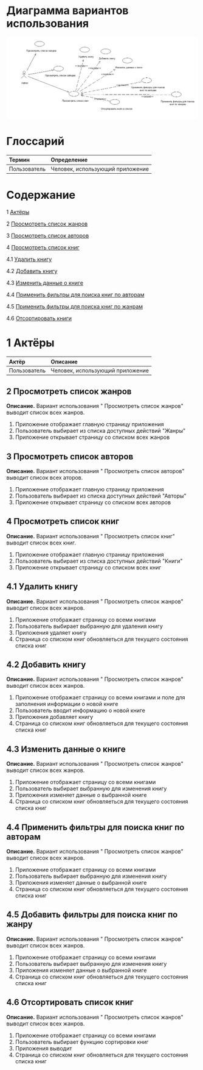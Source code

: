 # Диаграмма вариантов использования

![Диаграмма вариантов использования](https://github.com/zazzzal/WEB-Library/blob/master/diagrams/pictures/1.jpeg)
  
# Глоссарий

| Термин | Определение |
|:--|:--|
| Пользователь | Человек, использующий приложение |

# Содержание
1 [Актёры](#actors)

2 [Просмотреть список жанров](#show_genres)

3 [Просмотреть список авторов](#show_authors)

4 [Просмотреть список книг](#show_list_of_books)

4.1 [Удалить книгу](#delete_book)

4.2 [Добавить книгу](#add_book)

4.3 [Изменить данные о книге](#change_data)

4.4 [Применить фильтры для поиска книг по авторам](#add_filters_author)

4.5 [Применить фильтры для поиска книг по жанрам](#add_filters_genre)

4.6 [Отсортировать книги](#sort)

<a name="actors"/>

# 1 Актёры

| Актёр | Описание |
|:--|:--|
| Пользователь | Человек, использующий приложение |

<a name="show_genres"/>

## 2 Просмотреть список жанров

**Описание.** Вариант использования " Просмотреть список жанров" выводит список всех жанров. 
  1. Приложение отображает главную страницу приложения
  2. Пользователь выбирает из списка доступных действий "Жанры"
  3. Приложение открывает страницу со списком всех жанров

<a name="show_authors"/>

## 3 Просмотреть список авторов

**Описание.** Вариант использования " Просмотреть список авторов" выводит список всех аторов.  

  1. Приложение отображает главную страницу приложения
  2. Пользователь выбирает из списка доступных действий "Авторы"
  3. Приложение открывает страницу со списком всех авторов


<a name="show_list_of_books"/>

## 4 Просмотреть список книг

**Описание.** Вариант использования " Просмотреть список книг" выводит список всех книг.

  1. Приложение отображает главную страницу приложения
  2. Пользователь выбирает из списка доступных действий "Книги"
  3. Приложение открывает страницу со списком всех книг


<a name="delete_book"/>

## 4.1 Удалить книгу

**Описание.** Вариант использования " Просмотреть список жанров" выводит список всех жанров.  

  1. Приложение отображает страницу со всеми книгами
  2. Пользователь выбирает выбранную для удаления книгу
  3. Приложения удаляет книгу
  4. Страница со списком книг обновляеться для текущего состояния списка книг


<a name="add_book"/>

## 4.2 Добавить книгу

**Описание.** Вариант использования " Просмотреть список жанров" выводит список всех жанров.  

1. Приложение отображает страницу со всеми книгами и поле для заполнения информации о новой книге
2. Пользователь вводит информацию о новой книге
3. Приложения добавляет книгу
4. Страница со списком книг обновляеться для текущего состояния списка книг


<a name="change_data"/>

## 4.3 Изменить данные о книге

**Описание.** Вариант использования " Просмотреть список жанров" выводит список всех жанров.  

  1. Приложение отображает страницу со всеми книгами
  2. Пользователь выбирает выбранную для изменения книгу
  3. Приложения изменяет данные о выбранной книге
  4. Страница со списком книг обновляеться для текущего состояния списка книг


<a name="add_filters_author"/>

## 4.4 Применить фильтры для поиска книг по авторам

**Описание.** Вариант использования " Просмотреть список жанров" выводит список всех жанров.  
  
  1. Приложение отображает страницу со всеми книгами
  2. Пользователь выбирает выбранную для изменения книгу
  3. Приложения изменяет данные о выбранной книге
  4. Страница со списком книг обновляеться для текущего состояния списка книг


<a name="add_filters_genre"/>

## 4.5 Добавить фильтры для поиска книг по жанру

**Описание.** Вариант использования " Просмотреть список жанров" выводит список всех жанров.  

  1. Приложение отображает страницу со всеми книгами
  2. Пользователь выбирает выбранную для изменения книгу
  3. Приложения изменяет данные о выбранной книге
  4. Страница со списком книг обновляеться для текущего состояния списка книг


<a name="sort"/>

## 4.6 Отсортировать список книг

**Описание.** Вариант использования " Просмотреть список жанров" выводит список всех жанров.  

  1. Приложение отображает страницу со всеми книгами
  2. Пользователь выбирает функцию сортировки книг
  3. Приложения выводит 
  4. Страница со списком книг обновляеться для текущего состояния списка книг
